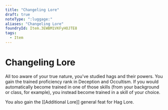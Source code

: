 ```yaml
---
title: "Changeling Lore"
draft: true
noteType: ":luggage:"
aliases: "Changeling Lore"
foundryId: Item.3EWBM1VKFyHOJTE8
tags:
  - Item
---
```


# Changeling Lore

All too aware of your true nature, you've studied hags and their powers. You gain the trained proficiency rank in Deception and Occultism. If you would automatically become trained in one of those skills (from your background or class, for example), you instead become trained in a skill of your choice.

You also gain the [[Additional Lore]] general feat for Hag Lore.
